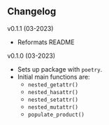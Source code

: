 Changelog
--------

v0.1.1 (03-2023)
 - Reformats README

v0.1.0 (03-2023)
 - Sets up package with `poetry`.
 - Initial main functions are: 
    - `nested_getattr()`
    - `nested_hasattr()`
    - `nested_setattr()`
    - `nested_mutattr()`
    - `populate_product()`